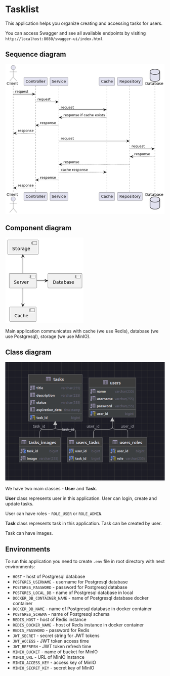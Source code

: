 # Tasklist

This application helps you organize creating and accessing tasks for users.

You can access Swagger and see all available endpoints by visiting `http://localhost:8080/swagger-ui/index.html`

## Sequence diagram

![Sequence diagram](docs/sequence-diagram.png)

## Component diagram

![Component diagram](docs/component-diagram.png)

Main application communicates with cache (we use Redis), database (we use Postgresql), storage (we use MinIO).

## Class diagram

![Class diagram](docs/class-diagram.png)

We have two main classes - **User** and **Task**.

**User** class represents user in this application. User can login, create and update tasks.

User can have roles - `ROLE_USER` or `ROLE_ADMIN`.

**Task** class represents task in this application. Task can be created by user.

Task can have images.

## Environments

To run this application you need to create `.env` file in root directory with next environments:

- `HOST` - host of Postgresql database
- `POSTGRES_USERNAME` - username for Postgresql database
- `POSTGRES_PASSWORD` - password for Postgresql database
- `POSTGRES_LOCAL_DB` - name of Postgresql database in local
- `DOCKER_DB_CONTAINER_NAME` - name of Postgresql database docker container
- `DOCKER_DB_NAME` - name of Postgresql database in docker container
- `POSTGRES_SCHEMA` - name of Postgresql schema
- `REDIS_HOST` - host of Redis instance
- `REDIS_DOCKER_NAME` - host of Redis instance in docker container
- `REDIS_PASSWORD` - password for Redis
- `JWT_SECRET` - secret string for JWT tokens
- `JWT_ACCESS` - JWT token access time
- `JWT_REFRESH` - JWT token refresh time
- `MINIO_BUCKET` - name of bucket for MinIO
- `MINIO_URL` - URL of MinIO instance
- `MINIO_ACCESS_KEY` - access key of MinIO
- `MINIO_SECRET_KEY` - secret key of MinIO

